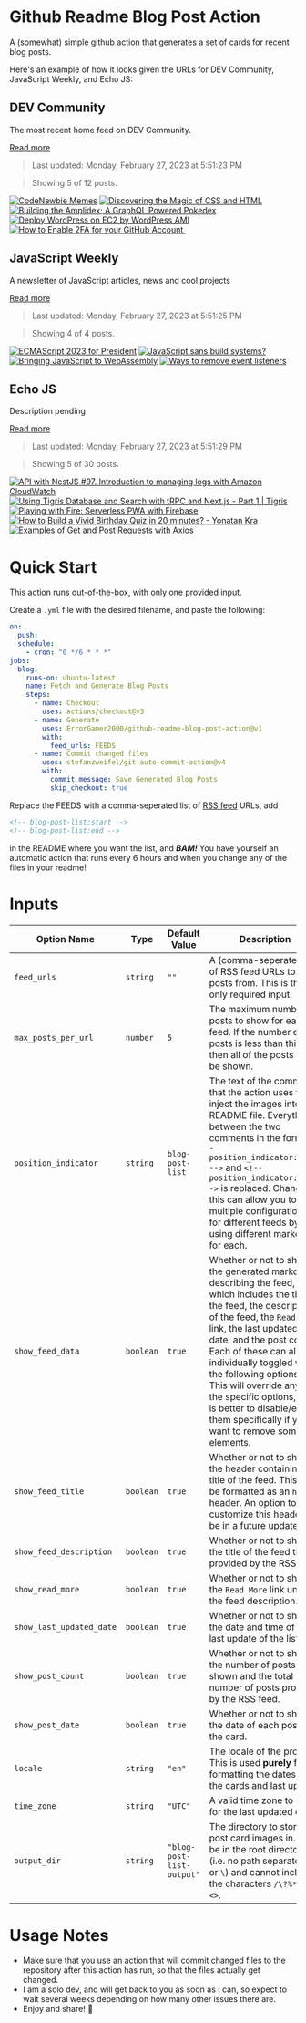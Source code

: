 # Github Readme Blog Post Action

A (somewhat) simple github action that generates a set of cards for recent blog posts.

Here's an example of how it looks given the URLs for DEV Community, JavaScript Weekly, and Echo JS:

<!-- post-list:start -->
## DEV Community

The most recent home feed on DEV Community.

[Read more](https://dev.to)
> Last updated: Monday, February 27, 2023 at 5:51:23 PM

> Showing 5 of 12 posts.

[![CodeNewbie Memes](https://raw.githubusercontent.com/ErrorGamer2000/github-readme-blog-post-action/main/generated_files/DEV_Community/CodeNewbie_Memes.svg)](https://dev.to/codenewbieteam/codenewbie-memes-3fbn)
[![Discovering the Magic of CSS and HTML](https://raw.githubusercontent.com/ErrorGamer2000/github-readme-blog-post-action/main/generated_files/DEV_Community/Discovering_the_Magic_of_CSS_and_HTML.svg)](https://dev.to/srhiulli/discovering-the-magic-of-css-and-html-5b8p)
[![Building the Amplidex; A GraphQL Powered Pokedex](https://raw.githubusercontent.com/ErrorGamer2000/github-readme-blog-post-action/main/generated_files/DEV_Community/Building_the_Amplidex;_A_GraphQL_Powered_Pokedex.svg)](https://dev.to/amplication/building-the-amplidex-a-graphql-powered-pokedex-1pd2)
[![Deploy WordPress on EC2 by WordPress AMI](https://raw.githubusercontent.com/ErrorGamer2000/github-readme-blog-post-action/main/generated_files/DEV_Community/Deploy_WordPress_on_EC2_by_WordPress_AMI.svg)](https://dev.to/aws-builders/deploy-wordpress-on-ec2-by-wordpress-ami-2mog)
[![How to Enable 2FA for your GitHub Account ](https://raw.githubusercontent.com/ErrorGamer2000/github-readme-blog-post-action/main/generated_files/DEV_Community/How_to_Enable_2FA_for_your_GitHub_Account_.svg)](https://dev.to/github/how-to-enable-2fa-for-your-github-account-4o60)


## JavaScript Weekly

A newsletter of JavaScript articles, news and cool projects

[Read more](https://javascriptweekly.com/)
> Last updated: Monday, February 27, 2023 at 5:51:25 PM

> Showing 4 of 4 posts.

[![ECMAScript 2023 for President](https://raw.githubusercontent.com/ErrorGamer2000/github-readme-blog-post-action/main/generated_files/JavaScript_Weekly/ECMAScript_2023_for_President.svg)](https://javascriptweekly.com/issues/627)
[![JavaScript sans build systems?](https://raw.githubusercontent.com/ErrorGamer2000/github-readme-blog-post-action/main/generated_files/JavaScript_Weekly/JavaScript_sans_build_systems_.svg)](https://javascriptweekly.com/issues/626)
[![Bringing JavaScript to WebAssembly](https://raw.githubusercontent.com/ErrorGamer2000/github-readme-blog-post-action/main/generated_files/JavaScript_Weekly/Bringing_JavaScript_to_WebAssembly.svg)](https://javascriptweekly.com/issues/625)
[![Ways to remove event listeners](https://raw.githubusercontent.com/ErrorGamer2000/github-readme-blog-post-action/main/generated_files/JavaScript_Weekly/Ways_to_remove_event_listeners.svg)](https://javascriptweekly.com/issues/624)


## Echo JS

Description pending

[Read more](
http://www.echojs.com
)
> Last updated: Monday, February 27, 2023 at 5:51:29 PM

> Showing 5 of 30 posts.

[![API with NestJS #97. Introduction to managing logs with Amazon CloudWatch](https://raw.githubusercontent.com/ErrorGamer2000/github-readme-blog-post-action/main/generated_files/_Echo_JS_/API_with_NestJS__97._Introduction_to_managing_logs_with_Amazon_CloudWatch.svg)](https://wanago.io/2023/02/27/nestjs-api-aws-cloudwatch-amazon/)
[![Using Tigris Database and Search with tRPC and Next.js - Part 1 | Tigris](https://raw.githubusercontent.com/ErrorGamer2000/github-readme-blog-post-action/main/generated_files/_Echo_JS_/Using_Tigris_Database_and_Search_with_tRPC_and_Next.js_-_Part_1___Tigris.svg)](https://www.tigrisdata.com/blog/tigris-database-search-trpc-nextjs-part-1/)
[![Playing with Fire: Serverless PWA with Firebase](https://raw.githubusercontent.com/ErrorGamer2000/github-readme-blog-post-action/main/generated_files/_Echo_JS_/Playing_with_Fire__Serverless_PWA_with_Firebase.svg)](https://cfe.dev/events/serverless-pwa-with-firebase/)
[![How to Build a Vivid Birthday Quiz in 20 minutes? - Yonatan Kra](https://raw.githubusercontent.com/ErrorGamer2000/github-readme-blog-post-action/main/generated_files/_Echo_JS_/How_to_Build_a_Vivid_Birthday_Quiz_in_20_minutes__-_Yonatan_Kra.svg)](https://yonatankra.com/how-to-build-a-vivid-birthday-quiz-in-20-minutes/)
[![Examples of Get and Post Requests with Axios](https://raw.githubusercontent.com/ErrorGamer2000/github-readme-blog-post-action/main/generated_files/_Echo_JS_/Examples_of_Get_and_Post_Requests_with_Axios.svg)](https://medium.com/@jamesbordane57/examples-of-get-and-post-requests-with-axios-d18f395c921d)


<!-- post-list:end -->

# Quick Start

This action runs out-of-the-box, with only one provided input.

Create a `.yml` file with the desired filename, and paste the following:

```yml
on:
  push:
  schedule:
    - cron: "0 */6 * * *"
jobs:
  blog:
    runs-on: ubuntu-latest
    name: Fetch and Generate Blog Posts
    steps:
      - name: Checkout
        uses: actions/checkout@v3
      - name: Generate
        uses: ErrorGamer2000/github-readme-blog-post-action@v1
        with:
          feed_urls: FEEDS
      - name: Commit changed files
        uses: stefanzweifel/git-auto-commit-action@v4
        with:
          commit_message: Save Generated Blog Posts
          skip_checkout: true
```

Replace the FEEDS with a comma-seperated list of [RSS feed](https://rss.com/blog/how-do-rss-feeds-work/) URLs, add

```md
<!-- blog-post-list:start -->
<!-- blog-post-list:end -->
```

in the README where you want the list, and **_BAM!_** You have yourself an automatic action that runs every 6 hours and when you change any of the files in your readme!

# Inputs

<table>
  <thead>
    <tr>
      <th>Option Name</th>
      <th>Type</th>
      <th>Default Value</th>
      <th>Description</th>
    </tr>
  </thead>
  <tbody>
    <tr>
      <td><code>feed_urls</code></td>
      <td><code>string</code></td>
      <td><code>""</code></td>
      <td>A (comma-seperated) list of RSS feed URLs to load posts from. This is the only required input.</td>
    </tr>
    <tr>
      <td><code>max_posts_per_url</code></td>
      <td><code>number</code></td>
      <td><code>5</code></td>
      <td>The maximum number of posts to show for each feed. If the number of posts is less than this, then all of the posts will be shown.</td>
    </tr>
    <tr>
      <td><code>position_indicator</code></td>
      <td><code>string</code></td>
      <td><code>blog-post-list</code></td>
      <td>The text of the comments that the action uses to inject the images into the README file. Everything between the two comments in the form <code>&lt;!-- position_indicator:start --&gt;</code> and <code>&lt;!-- position_indicator:end --&gt;</code> is replaced. Changing this can allow you to use multiple configurations for different feeds by using different markers for each.</td>
    </tr>
    <tr>
      <td><code>show_feed_data</code></td>
      <td><code>boolean</code></td>
      <td><code>true</code></td>
      <td>Whether or not to show the generated markdown describing the feed, which includes the title of the feed, the description of the feed, the <code>Read More</code> link, the last updated date, and the post count. Each of these can also be individually toggled with the following options. This will override any of the specific options, so it is better to disable/enable them specifically if you want to remove some elements.</td>
    </tr>
    <tr>
      <td><code>show_feed_title</code></td>
      <td><code>boolean</code></td>
      <td><code>true</code></td>
      <td>Whether or not to show the header containing the title of the feed. This will be formatted as an <code>h2</code> header. An option to customize this header will be in a future update.</td>
    </tr>
    <tr>
      <td><code>show_feed_description</code></td>
      <td><code>boolean</code></td>
      <td><code>true</code></td>
      <td>Whether or not to show the title of the feed that is provided by the RSS feed.</td>
    </tr>
    <tr>
      <td><code>show_read_more</code></td>
      <td><code>boolean</code></td>
      <td><code>true</code></td>
      <td>Whether or not to show the <code>Read More</code> link under the feed description.</td>
    </tr>
    <tr>
      <td><code>show_last_updated_date</code></td>
      <td><code>boolean</code></td>
      <td><code>true</code></td>
      <td>Whether or not to show the date and time of the last update of the list.</td>
    </tr>
    <tr>
      <td><code>show_post_count</code></td>
      <td><code>boolean</code></td>
      <td><code>true</code></td>
      <td>Whether or not to show the number of posts shown and the total number of posts provided by the RSS feed.</td>
    </tr>
    <tr>
      <td><code>show_post_date</code></td>
      <td><code>boolean</code></td>
      <td><code>true</code></td>
      <td>Whether or not to show the date of each post on the card.</td>
    </tr>
    <tr>
      <td><code>locale</code></td>
      <td><code>string</code></td>
      <td><code>"en"</code></td>
      <td>The locale of the project. This is used <strong>purely</strong> for formatting the dates of the cards and last update.</td>
    </tr>
    <tr>
      <td><code>time_zone</code></td>
      <td><code>string</code></td>
      <td><code>"UTC"</code></td>
      <td>A valid time zone to use for the last updated date.</td>
    </tr>
    <tr>
      <td><code>output_dir</code></td>
      <td><code>string</code></td>
      <td><code>"blog-post-list-output"</code></td>
      <td>The directory to store the post card images in. Must be in the root directory (i.e. no path separators <code>/</code> or <code>\</code>) and cannot include the characters <code>/\?%*:|"&lt;&gt;</code>.</td>
    </tr>
<!--
    <tr>
      <td><code></code></td>
      <td><cde></cde></td>
      <td><code></code></td>
      <td></td>
    </tr>
-->
  </tbody>
</table>

# Usage Notes

- Make sure that you use an action that will commit changed files to the repository after this action has run, so that the files actually get changed.
- I am a solo dev, and will get back to you as soon as I can, so expect to wait several weeks depending on how many other issues there are.
- Enjoy and share! 🤗
